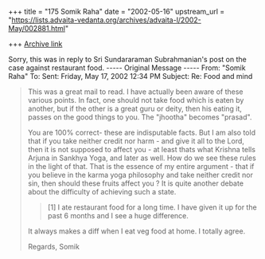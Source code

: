 +++
title = "175 Somik Raha"
date = "2002-05-16"
upstream_url = "https://lists.advaita-vedanta.org/archives/advaita-l/2002-May/002881.html"

+++
[Archive link](https://lists.advaita-vedanta.org/archives/advaita-l/2002-May/002881.html)

Sorry, this was in reply to Sri Sundararaman Subrahmanian's post on the case
against restaurant food.
----- Original Message -----
From: "Somik Raha" <somik at YAHOO.COM>
To: <ADVAITA-L at LISTS.ADVAITA-VEDANTA.ORG>
Sent: Friday, May 17, 2002 12:34 PM
Subject: Re: Food and mind


> This was a great mail to read. I have actually been aware of these various
> points. In fact, one should not take food which is eaten by another, but
if
> the other is a great guru or deity, then his eating it, passes on the good
> things to you. The "jhootha" becomes "prasad".
>
> You are 100% correct- these are indisputable facts. But I am also told
that
> if you take neither credit nor harm - and give it all to the Lord, then it
> is not supposed to affect you - at least thats what Krishna tells Arjuna
in
> Sankhya Yoga, and later as well. How do we see these rules in the light of
> that. That is the essence of my entire argument - that if you believe in
the
> karma yoga philosophy and take neither credit nor sin, then should these
> fruits affect you ? It is quite another debate about the difficulty of
> achieving such a state.
>
> > [1]  I ate restaurant food for a long time.  I have given it up for the
> past
> > 6 months and I see a huge difference.
>
> It always makes a diff when I eat veg food at home. I totally agree.
>
> Regards,
> Somik

